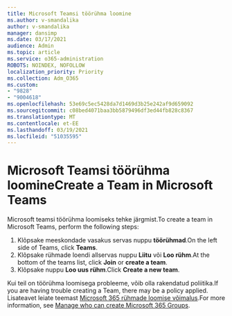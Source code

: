 ```yaml
---
title: Microsoft Teamsi töörühma loomine
ms.author: v-smandalika
author: v-smandalika
manager: dansimp
ms.date: 03/17/2021
audience: Admin
ms.topic: article
ms.service: o365-administration
ROBOTS: NOINDEX, NOFOLLOW
localization_priority: Priority
ms.collection: Adm_O365
ms.custom:
- "9828"
- "9004618"
ms.openlocfilehash: 53e69c5ec5428da7d1469d3b25e242af9d659092
ms.sourcegitcommit: c08bed4071baa3bb5879496df3ed44fb828c8367
ms.translationtype: MT
ms.contentlocale: et-EE
ms.lasthandoff: 03/19/2021
ms.locfileid: "51035595"
---
```

# <a name="create-a-team-in-microsoft-teams"></a><span data-ttu-id="0c5df-102">Microsoft Teamsi töörühma loomine</span><span class="sxs-lookup"><span data-stu-id="0c5df-102">Create a Team in Microsoft Teams</span></span>

<span data-ttu-id="0c5df-103">Microsoft teamsi töörühma loomiseks tehke järgmist.</span><span class="sxs-lookup"><span data-stu-id="0c5df-103">To create a team in Microsoft Teams, perform the following steps:</span></span>

1. <span data-ttu-id="0c5df-104">Klõpsake meeskondade vasakus servas nuppu **töörühmad**.</span><span class="sxs-lookup"><span data-stu-id="0c5df-104">On the left side of Teams, click **Teams**.</span></span>
2. <span data-ttu-id="0c5df-105">Klõpsake rühmade loendi allservas nuppu **Liitu** või **Loo rühm**.</span><span class="sxs-lookup"><span data-stu-id="0c5df-105">At the bottom of the teams list, click **Join** or **create a team**.</span></span>
3. <span data-ttu-id="0c5df-106">Klõpsake nuppu **Loo uus rühm**.</span><span class="sxs-lookup"><span data-stu-id="0c5df-106">Click **Create a new team**.</span></span>

<span data-ttu-id="0c5df-107">Kui teil on töörühma loomisega probleeme, võib olla rakendatud poliitika.</span><span class="sxs-lookup"><span data-stu-id="0c5df-107">If you are having trouble creating a Team, there may be a policy applied.</span></span> <span data-ttu-id="0c5df-108">Lisateavet leiate teemast [Microsoft 365 rühmade loomise võimalus](https://docs.microsoft.com/microsoft-365/solutions/manage-creation-of-groups).</span><span class="sxs-lookup"><span data-stu-id="0c5df-108">For more information, see [Manage who can create Microsoft 365 Groups](https://docs.microsoft.com/microsoft-365/solutions/manage-creation-of-groups).</span></span>